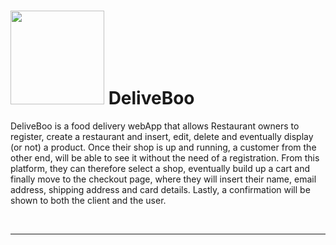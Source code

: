 # <img src="public/img/logo.png" height="150"/> DeliveBoo

DeliveBoo is a food delivery webApp that allows Restaurant owners to register, create a restaurant and insert, edit, delete and eventually display (or not) a product. Once their shop is up and running, a customer from the other end, will be able to see it without the need of a registration. From this platform, they can therefore select a shop, eventually build up a cart and finally move to the checkout page, where they will insert their name, email address, shipping address and card details. Lastly, a confirmation will be shown to both the client and the user.

<br>
<hr>
